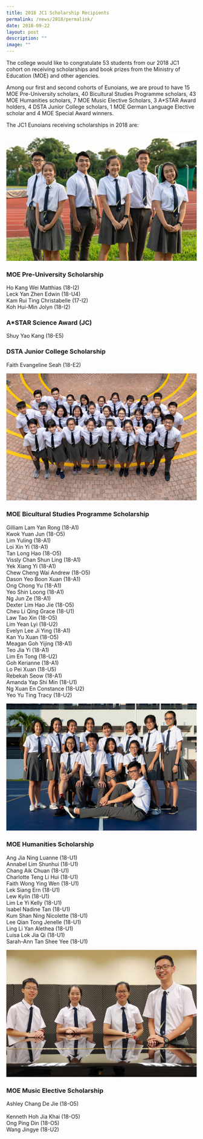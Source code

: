 ```yaml
---
title: 2018 JC1 Scholarship Recipients
permalink: /news/2018/permalink/
date: 2018-09-22
layout: post
description: ""
image: ""
---
```

The college would like to congratulate 53 students from our 2018 JC1 cohort on receiving scholarships and book prizes from the Ministry of Education (MOE) and other agencies.

Among our first and second cohorts of Eunoians, we are proud to have 15 MOE Pre-University scholars, 40 Bicultural Studies Programme scholars, 43 MOE Humanities scholars, 7 MOE Music Elective Scholars, 3 A\*STAR Award holders, 4 DSTA Junior College scholars, 1 MOE German Language Elective scholar and 4 MOE Special Award winners.

The JC1 Eunoians receiving scholarships in 2018 are:

![](/images/2018-Scholars_1a.jpg)

### MOE Pre-University Scholarship
Ho Kang Wei Matthias (18-I2)<br>
Leck Yan Zhen Edwin (18-U4)<br>
Kam Rui Ting Christabelle (17-I2)<br>
Koh Hui-Min Jolyn (18-I2)<br>

### A\*STAR Science Award (JC)
Shuy Yao Kang (18-E5)

### DSTA Junior College Scholarship
Faith Evangeline Seah (18-E2)

![](/images/2018-Scholars_3a.jpg)

### MOE Bicultural Studies Programme Scholarship

Gilliam Lam Yan Rong (18-A1)<br>
Kwok Yuan Jun (18-O5)<br>
Lim Yuling (18-A1)<br>
Loi Xin Yi (18-A1)<br>
Tan Long Hao (18-O5)<br>
Vissly Chan Shun Ling (18-A1)<br>
Yek Xiang Yi (18-A1)<br>
Chew Cheng Wai Andrew (18-O5)<br>
Dason Yeo Boon Xuan (18-A1)<br>
Ong Chong Yu (18-A1)<br>
Yeo Shin Loong (18-A1)<br>
Ng Jun Ze (18-A1)<br>
Dexter Lim Hao Jie (18-O5)<br>
Cheu Li Qing Grace (18-U1)<br>
Law Tao Xin (18-O5)<br>
Lim Yean Lyi (18-U2)<br>
Evelyn Lee Ji Ying (18-A1)<br>
Kan Yu Xuan (18-O5)<br>
Meagan Goh Yijing (18-A1)<br>
Teo Jia Yi (18-A1)<br>
Lim En Tong (18-U2)<br>
Goh Kerianne (18-A1)<br>
Lo Pei Xuan (18-U5)<br>
Rebekah Seow (18-A1)<br>
Amanda Yap Shi Min (18-U1)<br>
Ng Xuan En Constance (18-U2)<br>
Yeo Yu Ting Tracy (18-U2)<br>

![](/images/2018-Scholars_2.jpg)

### MOE Humanities Scholarship

Ang Jia Ning Luanne (18-U1)<br>
Annabel Lim Shunhui (18-U1)<br>
Chang Aik Chuan (18-U1)<br>
Charlotte Teng Li Hui (18-U1)<br>
Faith Wong Ying Wen (18-U1)<br>
Lek Siang Ern (18-U1)<br>
Lew Kylin (18-U1)<br>
Lim Le Yi Kelly (18-U1)<br>
Isabel Nadine Tan (18-U1)<br>
Kum Shan Ning Nicolette (18-U1)<br>
Lee Qian Tong Jenelle (18-U1)<br>
Ling Li Yan Alethea (18-U1)<br>
Luisa Lok Jia Qi (18-U1)<br>
Sarah-Ann Tan Shee Yee (18-U1)<br>

![](/images/2018-Scholars_4.jpg)

### MOE Music Elective Scholarship

Ashley Chang De Jie (18-O5)<br>  
Kenneth Hoh Jia Khai (18-O5)<br>
Ong Ping Din (18-O5)<br>
Wang Jingye (18-U2)<br>